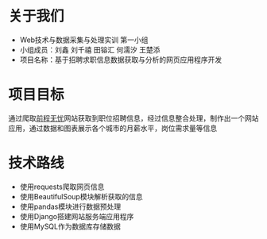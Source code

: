 # 关于我们
- Web技术与数据采集与处理实训 第一小组
- 小组成员：刘鑫 刘千禧 田镕汇 何濡汐 王楚添
- 项目名称：基于招聘求职信息数据获取与分析的网页应用程序开发

# 项目目标
通过爬取[前程无忧](https:www.51job.com)网站获取到职位招聘信息，经过信息整合处理，制作出一个网站应用，通过数据和图表展示各个城市的月薪水平，岗位需求量等信息

# 技术路线
- 使用requests爬取网页信息
- 使用BeautifulSoup模块解析获取的信息
- 使用pandas模块进行数据预处理
- 使用Django搭建网站服务端应用程序
- 使用MySQL作为数据库存储数据